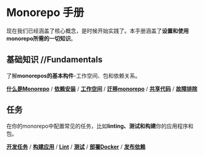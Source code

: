 # Monorepo 手册

现在我们已经涵盖了核心概念，是时候开始实践了。本手册涵盖了**设置和使用monorepo所需的一切知识**。

## 基础知识 //Fundamentals

了解**monorepos的基本构件**-工作空间、包和依赖关系。

**[什么是Monorepo](WhatIsAMonorepo.md)** / 
**[依赖安装](PackageInstallation.md)**  /
**[工作空间](Workspaces.md)** /
**[迁移monorepo](MigratingToAMonorepo.md)**  /
**[共享代码](SharingCode/README.md)**  /
**[故障排除](Troubleshooting.md)** 

## 任务

在你的monorepo中配置常见的任务，比如**linting、测试和构建**你的应用程序和包。

**[开发任务](DevelopmentTasks.md)** / 
**[构建应用](BuildingYourApp.md)**  /
**[Lint](Linting/README.md)** /
**[测试](Testing.md)**  /
**[部署Docker](DeployingWithDocker.md)**  /
**[发布依赖](PublishingPackages/README.md)** 